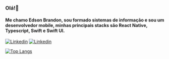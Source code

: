 ### Olá!👋
#### Me chamo Edson Brandon, sou formado sistemas de informação e sou um desenvolvedor mobile, minhas principais stacks são React Native, Typescript, Swift e Swift UI.



[![Linkedin](https://img.shields.io/badge/LinkedIn-0077B5?style=for-the-badge&logo=linkedin&logoColor=white)](https://www.linkedin.com/in/edson-brandon/)
[![Linkedin](https://img.shields.io/badge/website-000000?style=for-the-badge&logo=About.me&logoColor=white)](https://edintwi.vercel.app/)


[![Top Langs](https://github-readme-stats.vercel.app/api/top-langs/?username=edintwi&layout=compact&theme=dracula)](https://github.com/anuraghazra/github-readme-stats)
